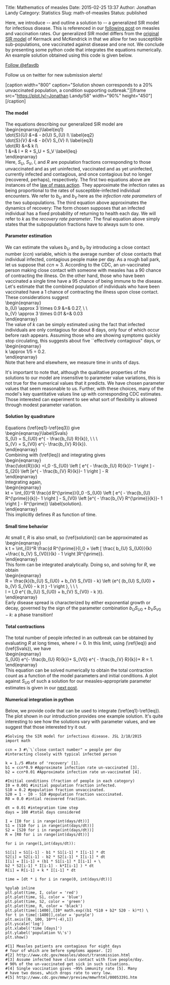 Title: Mathematics of measles
Date: 2015-02-25 13:37
Author: Jonathan Landy
Category: Statistics
Slug: math-of-measles
Status: published

Here, we introduce -- and outline a solution to -- a generalized SIR model for infectious disease. This is referenced in our [following post](http://efavdb.com/vaccination-rates/) on measles and vaccination rates. Our generalized SIR model differs from the [original SIR model](http://en.wikipedia.org/wiki/Epidemic_model#The_SIR_model) of Kermack and McKendrick in that we allow for two susceptible sub-populations, one vaccinated against disease and one not. We conclude by presenting some python code that integrates the equations numerically. An example solution obtained using this code is given below.  

[Follow @efavdb](http://twitter.com/efavdb)  

Follow us on twitter for new submission alerts!

[caption width="800" caption="Solution shown corresponds to a 20% unvaccinated population, a condition supporting outbreak."][iframe src="https://plot.ly/~Jonathan Landy/58" width="90%" height="450"][/caption]

#### **The model**

The equations describing our generalized SIR model are  
\begin{eqnarray}\label{eq1}  
\dot{S}_{U} &=& - b_{U} S_{U} I\\ \label{eq2}  
\dot{S}_{V} &=& - b_{V} S_{V} I\\ \label{eq3}  
\dot{R} &=& k I\\  
1 &=& I + R + S_U + S_V \label{Ieq}  
\end{eqnarray}  
Here, $S_{U}$, $S_{V}$, $I$, and $R$ are population fractions corresponding to those unvaccinated and as yet uninfected, vaccinated and as yet uninfected, currently infected and contagious, and once contagious but no longer (recovered, perhaps), respectively. The first two equations above are instances of the [law of mass action](http://en.wikipedia.org/wiki/Law_of_mass_action). They approximate the infection rates as being proportional to the rates of susceptible-infected individual encounters. We refer to $b_{U}$ and $b_{V}$ here as the *infection rate parameters* of the two subpopulations. The third equation above approximates the dynamics of recovery: The form chosen supposes that an infected individual has a fixed probability of returning to health each day. We will refer to $k$ as the *recovery rate parameter*. The final equation above simply states that the subpopulation fractions have to always sum to one.

#### **Parameter estimation**

We can estimate the values $b_{U}$ and $b_{V}$ by introducing a close contact number ($ccn$) variable, which is the average number of close contacts that individual infected, contagious people make per day. As a rough ball park, let us suppose that $ccn \approx 3$. According to the CDC, an un-vaccinated person making close contact with someone with measles has a 90$%$ chance of contracting the illness. On the other hand, those who have been vaccinated a single time have a 95$%$ chance of being immune to the disease. Let's estimate that the combined population of individuals who have been vaccinated have a 1$%$ chance of contracting the illness upon close contact. These considerations suggest  
\begin{eqnarray}  
b_{U} \approx 3 \times 0.9 &=& 0.27, \ \  
b_{V} \approx 3 \times 0.01 &=& 0.03  
\end{eqnarray}  
The value of $k$ can be simply estimated using the fact that infected individuals are only contagious for about $8$ days, only four of which occur before rash appears. Assuming those who are showing symptoms quickly stop circulating, this suggests about five \`\`effectively contagious" days, or  
\begin{eqnarray}  
k \approx 1/5 = 0.2.  
\end{eqnarray}  
Note that here and elsewhere, we measure time in units of days.

It's important to note that, although the qualitative properties of the solutions to our model are insensitive to parameter value variations, this is not true for the numerical values that it predicts. We have chosen parameter values that seem reasonable to us. Further, with these choices, many of the model's key quantitative values line up with corresponding CDC estimates. Those interested can experiment to see what sort of flexibility is allowed through modest parameter variation.

#### **Solution by quadrature**

Equations (\ref{eq1}-\ref{eq3}) give  
\begin{eqnarray}\label{Svals}  
S_{U} = S_{U0} e^{ - \frac{b_{U} R}{k}}, \ \ \  
S_{V} = S_{V0} e^{- \frac{b_{V} R}{k}}.  
\end{eqnarray}  
Combining with (\ref{Ieq}) and integrating gives  
\begin{eqnarray}  
\frac{\dot{R}}{k} =I_0 -S_{U0} \left [ e^{ - \frac{b_{U} R}{k}}- 1 \right ] - S_{20} \left [e^{ - \frac{b_{V} R}{k}}- 1 \right ] - R  
\end{eqnarray}  
Integrating again,  
\begin{eqnarray}  
kt = \int_{0}^R \frac{d R^{\prime}}{I_0 -S_{U0} \left [ e^{ - \frac{b_{U} R^{\prime}}{k}}- 1 \right ] - S_{V0} \left [e^{ - \frac{b_{V} R^{\prime}}{k}}- 1 \right ] - R^{\prime}} \label{solution}.  
\end{eqnarray}  
This implicitly defines $R$ as function of time.

#### **Small time behavior**

At small $t$, $R$ is also small, so (\ref{solution}) can be approximated as  
\begin{eqnarray}  
k t = \int_{0}^R \frac{d R^{\prime}}{I_0 + \left [ \frac{ b_{U} S_{U0}}{k} +\frac{ b_{V} S_{V0}}{k} - 1 \right ]R^{\prime}}.  
\end{eqnarray}  
This form can be integrated analytically. Doing so, and solving for $R$, we obtain  
\begin{eqnarray}  
R = \frac{k}{b_{U} S_{U0} + b_{V} S_{V0} - k} \left \{e^{ (b_{U} S_{U0} + b_{V} S_{V0} - k )t } -1 \right \}, \ \ \  
I = I_0 e^{ (b_{U} S_{U0} + b_{V} S_{V0} - k )t}.  
\end{eqnarray}  
Early disease spread is characterized by either exponential growth or decay, governed by the sign of the parameter combination $b_{U} S_{U0} + b_{V} S_{V0} - k$: a phase transition!

#### **Total contractions**

The total number of people infected in an outbreak can be obtained by evaluating $R$ at long times, where $I = 0$. In this limit, using (\ref{Ieq}) and (\ref{Svals}), we have  
\begin{eqnarray}  
S_{U0} e^{- \frac{b_{U} R}{k}}+ S_{V0} e^{ - \frac{b_{V} R}{k}}+ R = 1.  
\end{eqnarray}  
This equation can be solved numerically to obtain the total contraction count as a function of the model parameters and initial conditions. A plot against $S_{U0}$ of such a solution for our measles-appropriate parameter estimates is given in our [next post](http://efavdb.com/vaccination-rates/).

#### **Numerical integration in python**

Below, we provide code that can be used to integrate (\ref{eq1}-\ref{Ieq}). The plot shown in our introduction provides one example solution. It's quite interesting to see how the solutions vary with parameter values, and we suggest that those interested try it out.

```  
#Solving the SIR model for infectious disease. JSL 2/18/2015  
import math

ccn = 3 #\`\`close contact number" = people per day  
#interacting closely with typical infected person

k = 1./5 #Rate of 'recovery' [1].  
b1 = ccn*0.9 #Approximate infection rate un-vaccinated [3].  
b2 = ccn*0.01 #Approximate infection rate un-vaccinated [4].

#Initial conditions (fraction of people in each category)  
I0 = 0.001 #initial population fraction infected.  
S10 = 0.2 #population fraction unvaccinated.  
S20 = 1 - I0 - S10 #population fraction vacccinated.  
R0 = 0.0 #intial recovered fraction.

dt = 0.01 #integration time step  
days = 100 #total days considered

I = [I0 for i in range(int(days/dt))]  
S1 = [S10 for i in range(int(days/dt))]  
S2 = [S20 for i in range(int(days/dt))]  
R = [R0 for i in range(int(days/dt))]

for i in range(1,int(days/dt)):

S1[i] = S1[i-1] - b1 * S1[i-1] * I[i-1] * dt  
S2[i] = S2[i-1] - b2 * S2[i-1] * I[i-1] * dt  
I[i] = I[i-1] + (b1 * S1[i-1] * I[i-1] + \  
b2 * S2[i-1] * I[i-1] - k*I[i-1] ) * dt  
R[i] = R[i-1] + k * I[i-1] * dt

time = [dt * i for i in range(0, int(days/dt))]

%pylab inline  
plt.plot(time, I, color = 'red')  
plt.plot(time, S1, color = 'blue')  
plt.plot(time, S2, color = 'green')  
plt.plot(time, R, color = 'black')  
plt.plot(time[:1400],[I0* math.exp((b1 *S10 + b2* S20 - k)*t) \  
for t in time[:1400]],color = 'purple')  
plt.axis([0, 100, 10**(-4),1])  
plt.yscale('log')  
plt.xlabel('time [days]')  
plt.ylabel('population %\'s')  
plt.show()

#[1] Measles patients are contagious for eight days  
# four of which are before symptoms appear. [2]  
#[2] http://www.cdc.gov/measles/about/transmission.html  
#[3] Assume infected have close contact with five people/day.  
# 90% of the un-vaccinated get sick in such situations.  
#[4] Single vaccination gives ~95% immunity rate [5]. Many  
# have two doses, which drops rate to very low.  
#[5] http://www.cdc.gov/mmwr/preview/mmwrhtml/00053391.htm

```
